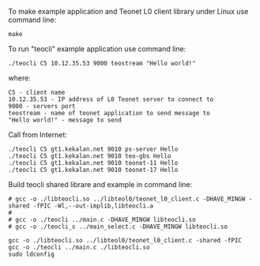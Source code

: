 To make example application and Teonet L0 client library under Linux use command line:

    make

To run "teocli" example application use command line:

    ./teocli C5 10.12.35.53 9000 teostream "Hello world!"

where:

    C5 - client name
    10.12.35.53 - IP address of L0 Teonet server to connect to
    9000 - servers port
    teostream - name of teonet application to send message to
    "Hello world!" - message to send

Call from Internet:

    ./teocli C5 gt1.kekalan.net 9010 ps-server Hello
    ./teocli C5 gt1.kekalan.net 9010 teo-gbs Hello
    ./teocli C5 gt1.kekalan.net 9010 teonet-11 Hello
    ./teocli C5 gt1.kekalan.net 9010 teonet-17 Hello

Build teocli shared librare and example in command line:

    # gcc -o ./libteocli.so ../libteol0/teonet_l0_client.c -DHAVE_MINGW -shared -fPIC -Wl,--out-implib,libteocli.a
    #
    # gcc -o ./teocli ../main.c -DHAVE_MINGW libteocli.so
    # gcc -o ./teocli_s ../main_select.c -DHAVE_MINGW libteocli.so

    gcc -o ./libteocli.so ../libteol0/teonet_l0_client.c -shared -fPIC
    gcc -o ./teocli ../main.c ./libteocli.so
    sudo ldconfig

